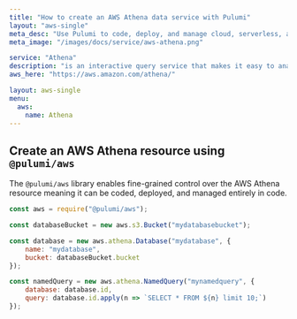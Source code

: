 ```yaml
---
title: "How to create an AWS Athena data service with Pulumi"
layout: "aws-single"
meta_desc: "Use Pulumi to code, deploy, and manage cloud, serverless, and container apps and infrastructure"
meta_image: "/images/docs/service/aws-athena.png"

service: "Athena"
description: "is an interactive query service that makes it easy to analyze data in Amazon S3 using standard SQL"
aws_here: "https://aws.amazon.com/athena/"

layout: aws-single
menu:
  aws:
    name: Athena
---
```


## Create an AWS Athena resource using `@pulumi/aws`

The `@pulumi/aws` library enables fine-grained control over the AWS Athena resource meaning it can be coded, deployed, and managed entirely in code.

```javascript
const aws = require("@pulumi/aws");

const databaseBucket = new aws.s3.Bucket("mydatabasebucket");

const database = new aws.athena.Database("mydatabase", {
    name: "mydatabase",
    bucket: databaseBucket.bucket
});

const namedQuery = new aws.athena.NamedQuery("mynamedquery", {
    database: database.id,
    query: database.id.apply(n => `SELECT * FROM ${n} limit 10;`)
});
```
